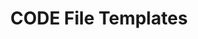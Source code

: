 ---
title: CODE File Templates 
redirect_to: https://drive.google.com/drive/folders/1VELBP6lAb_gi_Idip50lXDfCfA37wLSY?usp=drive_link
redirect_from: 
  - /FileTemplates
  - /filetemplates
---